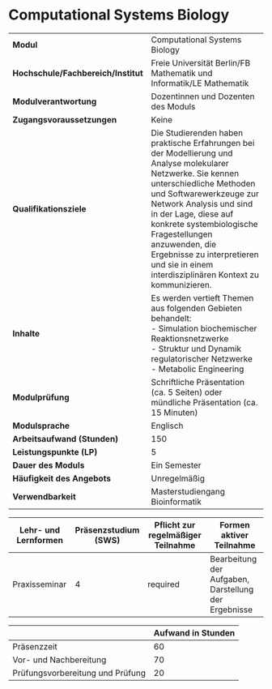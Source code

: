 # Computational Systems Biology
|                                    |   |
|------------------------------------|---|
|**Modul**                           | Computational Systems Biology |
|**Hochschule/Fachbereich/Institut** | Freie Universität Berlin/FB Mathematik und Informatik/LE Mathematik |
|**Modulverantwortung**              | Dozentinnen und Dozenten des Moduls |
|**Zugangsvoraussetzungen**          | Keine |
|**Qualifikationsziele**             | Die Studierenden haben praktische Erfahrungen bei der Modellierung und Analyse molekularer Netzwerke. Sie kennen unterschiedliche Methoden und Softwarewerkzeuge zur Network Analysis und sind in der Lage, diese auf konkrete systembiologische Fragestellungen anzuwenden, die Ergebnisse zu interpretieren und sie in einem interdisziplinären Kontext zu kommunizieren. |
|**Inhalte**                         | Es werden vertieft Themen aus folgenden Gebieten behandelt:<br>- Simulation biochemischer Reaktionsnetzwerke<br>- Struktur und Dynamik regulatorischer Netzwerke<br>- Metabolic Engineering |
|**Modulprüfung**                    | Schriftliche Präsentation (ca. 5 Seiten) oder mündliche Präsentation (ca. 15 Minuten) |
|**Modulsprache**                    | Englisch |
|**Arbeitsaufwand (Stunden)**        | 150 |
|**Leistungspunkte (LP)**            | 5 |
|**Dauer des Moduls**                | Ein Semester |
|**Häufigkeit des Angebots**         | Unregelmäßig |
|**Verwendbarkeit**                  | Masterstudiengang Bioinformatik |

| Lehr- und Lernformen | Präsenzstudium <br> (SWS) | Pflicht zur regelmäßiger Teilnahme | Formen aktiver Teilnahme |
| ---------------------|---------------------------|------------------------------------|------------------------- |
| Praxisseminar        | 4                         | required                           | Bearbeitung der Aufgaben, Darstellung der Ergebnisse |

|   | Aufwand in Stunden |
| - |--------------------|
| Präsenzzeit                              | 60    |
| Vor- und Nachbereitung                   | 70    |
| Prüfungsvorbereitung und Prüfung         | 20    |
